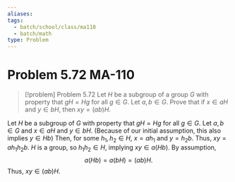 ```yaml
---
aliases: 
tags:
  - batch/school/class/ma110
  - batch/math
type: Problem
---
```

# Problem 5.72 MA-110

> [!problem] Problem 5.72
> Let $H$ be a subgroup of a group $G$ with property that $gH=Hg$ for all $g \in G$. Let $a,b \in G$. Prove that if $x \in aH$ and $y \in bH$, then $xy=(ab)H$.

Let $H$ be a subgroup of $G$ with property that $gH=Hg$ for all $g \in G$. Let $a,b \in G$ and $x \in aH$ and $y \in bH$. (Because of our initial assumption, this also implies $y \in Hb$) Then, for some $h_{1},h_{2} \in H$, $x=ah_{1}$ and $y=h_{2}b$. Thus, $xy=ah_{1}h_{2}b$. $H$ is a group, so $h_{1}h_{2} \in H$, implying $xy \in a(Hb)$. By assumption, 
$$
a(Hb)=a(bH)=(ab)H.
$$
Thus, $xy \in (ab)H$.
